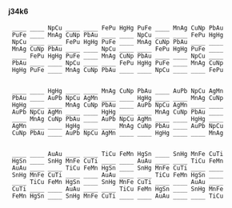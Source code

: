 #### j34k6

     ____ ____ NpCu ____ ____ FePu HgHg PuFe ____ MnAg CuNp PbAu
     PuFe ____ MnAg CuNp PbAu ____ ____ NpCu ____ ____ FePu HgHg
     NpCu ____ ____ FePu HgHg PuFe ____ MnAg CuNp PbAu ____ ____
     MnAg CuNp PbAu ____ ____ NpCu ____ ____ FePu HgHg PuFe ____
     ____ FePu HgHg PuFe ____ MnAg CuNp PbAu ____ ____ NpCu ____
     PbAu ____ ____ NpCu ____ ____ FePu HgHg PuFe ____ MnAg CuNp
     HgHg PuFe ____ MnAg CuNp PbAu ____ ____ NpCu ____ ____ FePu


     ____ ____ HgHg ____ ____ MnAg CuNp PbAu ____ AuPb NpCu AgMn
     PbAu ____ AuPb NpCu AgMn ____ ____ HgHg ____ ____ MnAg CuNp
     HgHg ____ ____ MnAg CuNp PbAu ____ AuPb NpCu AgMn ____ ____
     AuPb NpCu AgMn ____ ____ HgHg ____ ____ MnAg CuNp PbAu ____
     ____ MnAg CuNp PbAu ____ AuPb NpCu AgMn ____ ____ HgHg ____
     AgMn ____ ____ HgHg ____ ____ MnAg CuNp PbAu ____ AuPb NpCu
     CuNp PbAu ____ AuPb NpCu AgMn ____ ____ HgHg ____ ____ MnAg


     ____ ____ AuAu ____ ____ TiCu FeMn HgSn ____ SnHg MnFe CuTi
     HgSn ____ SnHg MnFe CuTi ____ ____ AuAu ____ ____ TiCu FeMn
     AuAu ____ ____ TiCu FeMn HgSn ____ SnHg MnFe CuTi ____ ____
     SnHg MnFe CuTi ____ ____ AuAu ____ ____ TiCu FeMn HgSn ____
     ____ TiCu FeMn HgSn ____ SnHg MnFe CuTi ____ ____ AuAu ____
     CuTi ____ ____ AuAu ____ ____ TiCu FeMn HgSn ____ SnHg MnFe
     FeMn HgSn ____ SnHg MnFe CuTi ____ ____ AuAu ____ ____ TiCu


